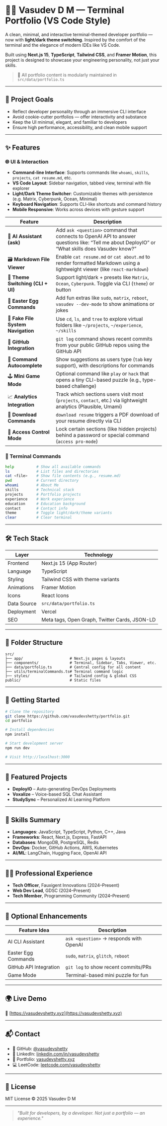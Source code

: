 # 🧑‍💻 Vasudev D M — Terminal Portfolio (VS Code Style)

A clean, minimal, and interactive terminal-themed developer portfolio — now with **light/dark theme switching**. Inspired by the comfort of the terminal and the elegance of modern IDEs like VS Code.

Built using **Next.js 15**, **TypeScript**, **Tailwind CSS**, and **Framer Motion**, this project is designed to showcase your engineering personality, not just your skills.

> 📂 All portfolio content is modularly maintained in `src/data/portfolio.ts`

---

## 🎯 Project Goals

- Reflect developer personality through an immersive CLI interface  
- Avoid cookie-cutter portfolios — offer interactivity and substance  
- Keep the UI minimal, elegant, and familiar to developers  
- Ensure high performance, accessibility, and clean mobile support  

---

## ✨ Features

### 🌐 UI & Interaction
- **Command-line Interface**: Supports commands like `whoami`, `skills`, `projects`, `cat resume.md`, etc.
- **VS Code Layout**: Sidebar navigation, tabbed view, terminal with file explorer
- **Light/Dark Theme Switcher**: Customizable themes with persistence (e.g. Matrix, Cyberpunk, Ocean, Minimal)
- **Keyboard Navigation**: Supports CLI-like shortcuts and command history
- **Mobile Responsive**: Works across devices with gesture support

| Feature                            | Description                                                                                                                                     |
| ---------------------------------- | ----------------------------------------------------------------------------------------------------------------------------------------------- |
| 🧠 **AI Assistant (ask)**          | Add `ask <question>` command that connects to OpenAI API to answer questions like: “Tell me about DeployIO” or “What skills does Vasudev know?” |
| 🗃 **Markdown File Viewer**        | Enable `cat resume.md` or `cat about.md` to render formatted Markdown using a lightweight viewer (like `react-markdown`)                        |
| 🎨 **Theme Switching (CLI + UI)**  | Support light/dark + presets like `Matrix`, `Ocean`, `Cyberpunk`. Toggle via CLI (`theme`) or button                                            |
| 🧪 **Easter Egg Commands**         | Add fun extras like `sudo`, `matrix`, `reboot`, `vasudev --dev-mode` to show animations or jokes                                                |
| 📁 **Fake File System Navigation** | Use `cd`, `ls`, and `tree` to explore virtual folders like `~/projects`, `~/experience`, `~/skills`                                             |
| 🐙 **GitHub Integration**          | `git log` command shows recent commits from your public GitHub repos using the GitHub API                                                       |
| 🧩 **Command Autocomplete**        | Show suggestions as users type (`tab` key support), with descriptions for commands                                                              |
| 🕹️ **Mini Game Mode**             | Optional command like `play` or `hack` that opens a tiny CLI-based puzzle (e.g., type-based challenge)                                          |
| 📈 **Analytics Integration**       | Track which sections users visit most (`projects`, `contact`, etc.) via lightweight analytics (Plausible, Umami)                                |
| 💾 **Download Commands**           | `download resume` triggers a PDF download of your resume directly via CLI                                                                       |
| 🔐 **Access Control Mode**         | Lock certain sections (like hidden projects) behind a password or special command (`access pro-mode`)                                           |


### 🧩 Terminal Commands

```bash
help          # Show all available commands
ls            # List files and directories
cat <file>    # Show file contents (e.g., resume.md)
pwd           # Current directory
whoami        # About Me
skills        # Technical stack
projects      # Portfolio projects
experience    # Work experience
education     # Education background
contact       # Contact info
theme         # Toggle light/dark/theme variants
clear         # Clear terminal
````

---

## 🛠️ Tech Stack

| Layer       | Technology                                    |
| ----------- | --------------------------------------------- |
| Frontend    | Next.js 15 (App Router)                       |
| Language    | TypeScript                                    |
| Styling     | Tailwind CSS with theme variants              |
| Animations  | Framer Motion                                 |
| Icons       | React Icons                                   |
| Data Source | `src/data/portfolio.ts`                       |
| Deployment  | Vercel                                        |
| SEO         | Meta tags, Open Graph, Twitter Cards, JSON-LD |

---

## 🧱 Folder Structure

```
src/
├── app/                     # Next.js pages & layouts
├── components/              # Terminal, Sidebar, Tabs, Viewer, etc.
├── data/portfolio.ts        # Central config for all content
├── utils/terminalCommands.ts# Terminal command logic
├── styles/                  # Tailwind config & global CSS
public/                      # Static files
```

---

## 🚀 Getting Started

```bash
# Clone the repository
git clone https://github.com/vasudevshetty/portfolio.git
cd portfolio

# Install dependencies
npm install

# Start development server
npm run dev

# Visit http://localhost:3000
```

---

## 🧳 Featured Projects

* **DeployIO** – Auto-generating DevOps Deployments
* **Voxalize** – Voice-based SQL Chat Assistant
* **StudySync** – Personalized AI Learning Platform

---

## 🧠 Skills Summary

* **Languages**: JavaScript, TypeScript, Python, C++, Java
* **Frameworks**: React, Next.js, Express, FastAPI
* **Databases**: MongoDB, PostgreSQL, Redis
* **DevOps**: Docker, GitHub Actions, AWS, Kubernetes
* **AI/ML**: LangChain, Hugging Face, OpenAI API

---

## 🧑‍💼 Professional Experience

* **Tech Officer**, Fauxigent Innovations (2024–Present)
* **Web Dev Lead**, GDSC (2024–Present)
* **Tech Member**, Programming Community (2024–Present)

---

## 🧪 Optional Enhancements

| Feature Idea           | Description                             |
| ---------------------- | --------------------------------------- |
| AI CLI Assistant       | `ask <question>` → responds with OpenAI |
| Easter Egg Commands    | `sudo`, `matrix`, `glitch`, `reboot`    |
| GitHub API Integration | `git log` to show recent commits/PRs    |
| Game Mode              | Terminal-based mini puzzle for fun      |

---

## 🌍 Live Demo

🔗 [https://vasudevshetty.xyz](https://vasudevshetty.xyz)

---

## 📬 Contact

* 🐙 GitHub: [@vasudevshetty](https://github.com/vasudevshetty)
* 💼 LinkedIn: [linkedin.com/in/vasudevshetty](https://linkedin.com/in/vasudevshetty)
* 🧠 Portfolio: [vasudevshetty.xyz](https://vasudevshetty.xyz)
* 💻 LeetCode: [leetcode.com/vasudevshetty](https://leetcode.com/vasudevshetty)

---

## 📄 License

MIT License © 2025 Vasudev D M

---

> *"Built for developers, by a developer. Not just a portfolio — an experience."*
